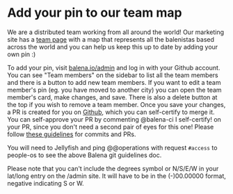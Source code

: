 # Add your pin to our team map
We are a distributed team working from all around the world! Our marketing site has a [team page](https://www.balena.io/team/) with a map that represents all the balenistas based across the world and you can help us keep this up to date by adding your own pin :) 

To add your pin, visit [balena.io/admin](https://balena.io/admin) and log in with your Github account. You can see "Team members" on the sidebar to list all the team members and there is a button to add new team members. If you want to edit a team member's pin (eg. you have moved to another city) you can open the team member's card, make changes, and save. There is also a delete button at the top if you wish to remove a team member. Once you save your changes, a PR is created for you on [Github](https://github.com/pulls), which you can self-certify to merge it. You can self-approve your PR by commenting @balena-ci I self-certify! on your PR, since you don't need a second pair of eyes for this one! Please follow [these guidelines](https://github.com/people-os/process/blob/master/process/Commit_and_PR_Guidelines.md#commit-guidelines) for commits and PRs. 

You will need to Jellyfish and ping @@operations with request `#access` to people-os to see the above Balena git guidelines doc.

Please note that you can't include the degrees symbol or N/S/E/W in your lat/long entry on the /admin site. It will have to be in the (-)00.00000 format, negative indicating S or W. 